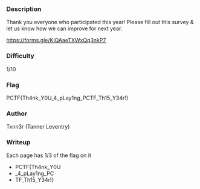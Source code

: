 ### Description
Thank you everyone who participated this year! Please fill out this survey & let us know how we can improve for next year.

https://forms.gle/KiQAaeTXWxQq3nkP7

### Difficulty
1/10

### Flag
PCTF{Th4nk_Y0U_4_pLay1ng_PCTF_Th15_Y34r!}

### Author
Txnn3r (Tanner Leventry)

### Writeup
Each page has 1/3 of the flag on it

- PCTF{Th4nk_Y0U
- _4_pLay1ng_PC
- TF_Th15_Y34r!}
